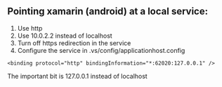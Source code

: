 ## Pointing xamarin (android) at a local service:

1. Use http
2. Use 10.0.2.2 instead of localhost
3. Turn off https redirection in the service
4. Configure the service in .vs/config/applicationhost.config
```
<binding protocol="http" bindingInformation="*:62020:127.0.0.1" />
```

The important bit is 127.0.0.1 instead of localhost
